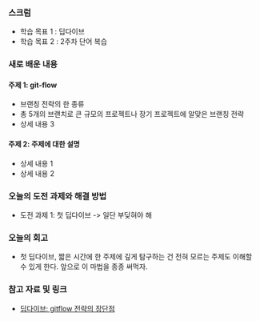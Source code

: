 ### 스크럼
- 학습 목표 1 : 딥다이브
- 학습 목표 2 : 2주차 단어 복습

### 새로 배운 내용
#### 주제 1: git-flow
- 브랜칭 전략의 한 종류
- 총 5개의 브랜치로 큰 규모의 프로젝트나 장기 프로젝트에 알맞은 브랜칭 전략
- 상세 내용 3

#### 주제 2: 주제에 대한 설명
- 상세 내용 1
- 상세 내용 2

### 오늘의 도전 과제와 해결 방법
- 도전 과제 1: 첫 딥다이브 -> 일단 부딪혀야 해

### 오늘의 회고
- 첫 딥다이브, 짧은 시간에 한 주제에 깊게 탐구하는 건 전혀 모르는 주제도 이해할 수 있게 한다. 앞으로 이 마법을 종종 써먹자.

### 참고 자료 및 링크
- [딥다이브: gitflow 전략의 장단점](https://www.notion.so/adapterz/Git-flow-6923862619834a84afb6943e8535c40a?pvs=4)
